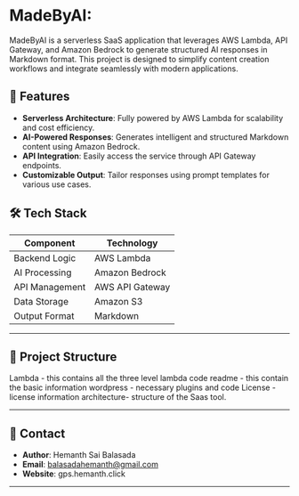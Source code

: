 # MadeByAI: 

MadeByAI is a serverless SaaS application that leverages AWS Lambda, API Gateway, and Amazon Bedrock to generate structured AI responses in Markdown format. This project is designed to simplify content creation workflows and integrate seamlessly with modern applications.

## 🚀 Features

- **Serverless Architecture**: Fully powered by AWS Lambda for scalability and cost efficiency.
- **AI-Powered Responses**: Generates intelligent and structured Markdown content using Amazon Bedrock.
- **API Integration**: Easily access the service through API Gateway endpoints.
- **Customizable Output**: Tailor responses using prompt templates for various use cases.

## 🛠️ Tech Stack

| Component          | Technology                    |
|---------------------|-------------------------------|
| Backend Logic       | AWS Lambda                   |
| AI Processing       | Amazon Bedrock               |
| API Management      | AWS API Gateway              |
| Data Storage        | Amazon S3                    |
| Output Format       | Markdown                     |

---

## 📂 Project Structure
Lambda - this contains all the three level lambda code
readme - this contain the basic information
wordpress - necessary plugins and code
License - license information
architecture- structure of the Saas tool.

---

## 💬 Contact

- **Author**: Hemanth Sai Balasada
- **Email**: balasadahemanth@gmail.com
- **Website**: gps.hemanth.click

---


